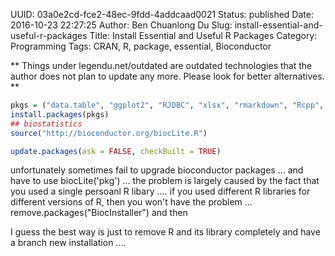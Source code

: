 UUID: 03a0e2cd-fce2-48ec-9fdd-4addcaad0021
Status: published
Date: 2016-10-23 22:27:25
Author: Ben Chuanlong Du
Slug: install-essential-and-useful-r-packages
Title: Install Essential and Useful R Packages
Category: Programming
Tags: CRAN, R, package, essential, Bioconductor

**
Things under legendu.net/outdated are outdated technologies 
that the author does not plan to update any more. 
Please look for better alternatives.
**

```R
pkgs = ("data.table", "ggplot2", "RJDBC", "xlsx", "rmarkdown", "Rcpp", "inline")
install.packages(pkgs)
## biostatistics
source("http://bioconductor.org/biocLite.R")
```
```R
update.packages(ask = FALSE, checkBuilt = TRUE)
```

unfortunately sometimes fail to upgrade bioconductor packages ... and have to use biocLite('pkg') ...
the problem is largely caused by the fact that you used a single persoanl R libary ....
if you used different R libraries for different versions of R, then you won't have the problem ...
remove.packages("BiocInstaller") and then

I guess the best way is just to remove R and its library completely and have a branch new installation ....
